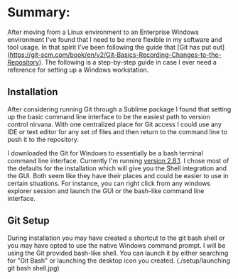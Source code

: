 # Summary:
After moving from a Linux environment to an Enterprise Windows environment I've found that I need to be more flexible in my software and tool usage.  In that spirit I've been following the guide that [Git has put out] (https://git-scm.com/book/en/v2/Git-Basics-Recording-Changes-to-the-Repository).  The following is a step-by-step guide in case I ever need a reference for setting up a Windows workstation.

## Installation
After considering running Git through a Sublime package I found that setting up the basic command line interface to be the easiest path to version control nirvana.  With one centralized place for Git access I could use any IDE or text editor for any set of files and then return to the command line to push it to the repository.

I downloaded the Git for Windows to essentially be a bash terminal command line interface.  Currently I'm running [version 2.8.1](https://git-for-windows.github.io/).  I chose most of the defaults for the installation which will give you the Shell integration and the GUI.  Both seem like they have their places and could be easier to use in certain situations.  For instance, you can right click from any windows explorer session and launch the GUI or the bash-like command line interface.

## Git Setup
During installation you may have created a shortcut to the git bash shell or you may have opted to use the native Windows command prompt.  I will be using the Git provided bash-like shell.  You can launch it by either searching for "Git Bash" or launching the desktop icon you created.
(./setup/launching git bash shell.jpg)







